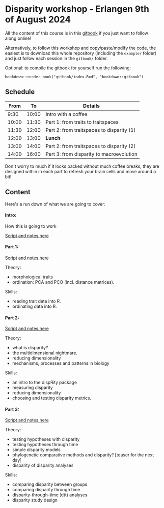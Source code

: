 # Disparity workshop - Erlangen 9th of August 2024

All the content of this course is in this [gitbook](file:///home/tguillerme/University/Teaching/Morphological_traits/gitbook/_book/index.html) if you just want to follow along online!

Alternatively, to follow this workshop and copy/paste/modify the code, the easiest is to download this whole repository (including the `example/` folder) and just follow each session in the `gitbook/` folder.

Optional: to compile the gitbook for yourself run the following:

```{r}
bookdown::render_book("gitbook/index.Rmd", "bookdown::gitbook")
```


## Schedule

| From  | To    | Details                           |
|-------|-------|-----------------------------------|
| 9:30  | 10:00 | Intro with a coffee               |
| 10:00 | 11:30 | Part 1: from traits to traitspaces |
| 11:30 | 12:00 | Part 2: from traitspaces to disparity (1) |
| 12:00 | 13:00 | **Lunch**                         |
| 13:00 | 14:00 | Part 2: from traitspaces to disparity (2) |
| 14:00 | 16:00 | Part 3: from disparity to macroevolution  |

Don't worry to much if it looks packed without much coffee breaks, they are designed within in each part to refresh your brain cells and move around a bit! 

## Content

Here's a run down of what we are going to cover:

#### Intro:

How this is going to work

[Script and notes here](/gitbook/index.Rmd)

#### Part 1:

[Script and notes here](/gitbook/01_traispaces.Rmd)

Theory:

- morphological traits
- ordination: PCA and PCO (incl. distance matrices). 

Skills:

- reading trait data into R.
- ordinating data into R.

#### Part 2:

[Script and notes here](/gitbook/02_disparity.Rmd)


Theory:

- what is disparity?
- the multidimensional nightmare.
- reducing dimensionality
- mechanisms, processes and patterns in biology

Skills:

- an intro to the dispRity package
- measuring disparity
- reducing dimensionality
- choosing and testing disparity metrics.

#### Part 3:

[Script and notes here](/gitbook/03_macroevolution.Rmd)


Theory:

- testing hypotheses with disparity
- testing hypotheses through time
- simple disparity models
- phylogenetic comparative methods and disparity? [teaser for the next day]
- disparity of disparity analyses

Skills:

- comparing disparity between groups
- comparing disparity through time
- disparity-through-time (dtt) analyses
- disparity study design

